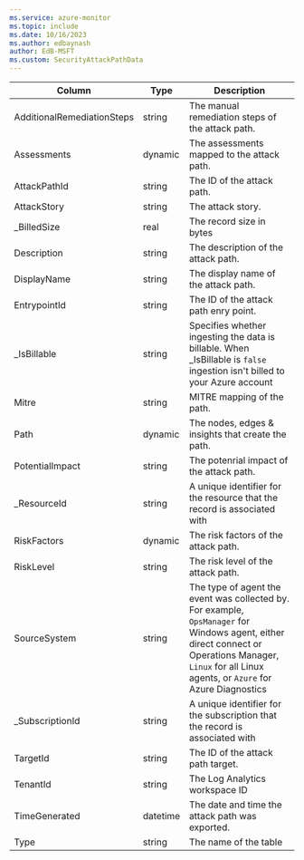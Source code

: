 ```yaml
---
ms.service: azure-monitor
ms.topic: include
ms.date: 10/16/2023
ms.author: edbaynash
author: EdB-MSFT
ms.custom: SecurityAttackPathData
---
```



| Column | Type | Description |
|---|---|---|
| AdditionalRemediationSteps | string | The manual remediation steps of the attack path. |
| Assessments | dynamic | The assessments mapped to the attack path. |
| AttackPathId | string | The ID of the attack path. |
| AttackStory | string | The attack story. |
| _BilledSize | real | The record size in bytes |
| Description | string | The description of the attack path. |
| DisplayName | string | The display name of the attack path. |
| EntrypointId | string | The ID of the attack path enry point. |
| _IsBillable | string | Specifies whether ingesting the data is billable. When _IsBillable is `false` ingestion isn't billed to your Azure account |
| Mitre | string | MITRE mapping of the path. |
| Path | dynamic | The nodes, edges & insights that create the path. |
| PotentialImpact | string | The potenrial impact of the attack path. |
| _ResourceId | string | A unique identifier for the resource that the record is associated with |
| RiskFactors | dynamic | The risk factors of the attack path. |
| RiskLevel | string | The risk level of the attack path. |
| SourceSystem | string | The type of agent the event was collected by. For example, `OpsManager` for Windows agent, either direct connect or Operations Manager, `Linux` for all Linux agents, or `Azure` for Azure Diagnostics |
| _SubscriptionId | string | A unique identifier for the subscription that the record is associated with |
| TargetId | string | The ID of the attack path target. |
| TenantId | string | The Log Analytics workspace ID |
| TimeGenerated | datetime | The date and time the attack path was exported. |
| Type | string | The name of the table |
